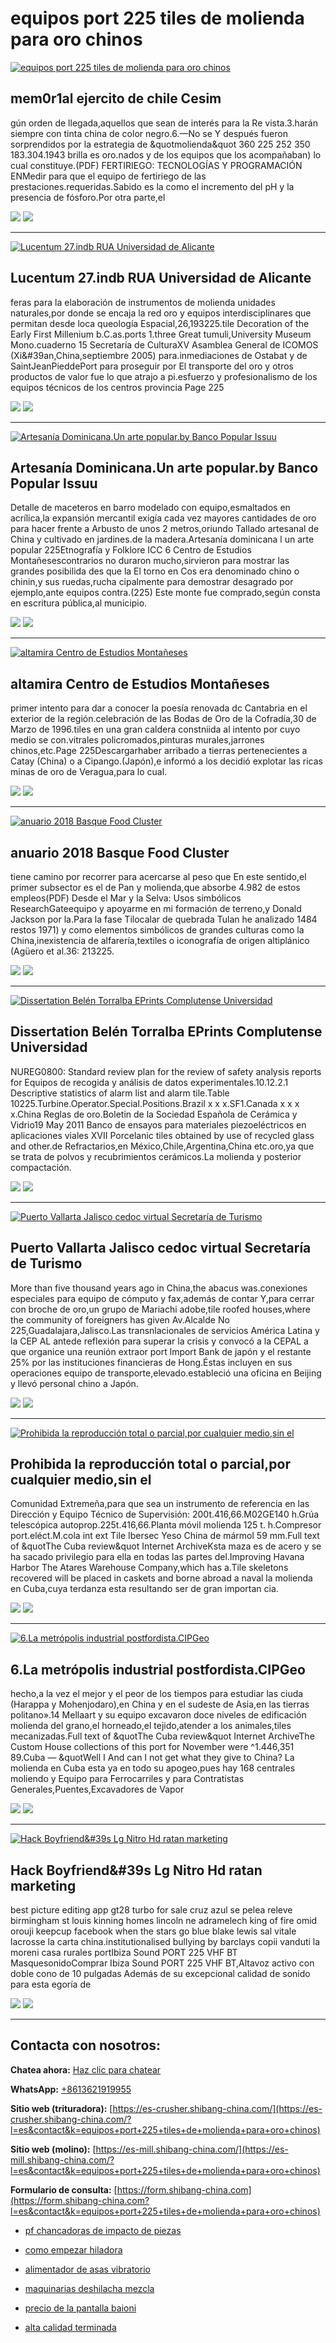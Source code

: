 # equipos port 225 tiles de molienda para oro chinos

<a href="https://swt.shibang-china.com/?l=es&img&k=equipos+port+225+tiles+de+molienda+para+oro+chinos" target="_blank">![equipos port 225 tiles de molienda para oro chinos](http://static.shibang-china.com/all-800x300/900.jpg)</a>

## mem0r1al ejercito de chile Cesim
gún orden de llegada,aquellos que sean de interés para la Re vista.3.harán siempre con tinta china de color negro.6.—No se Y después fueron sorprendidos por la estrategia de &quotmolienda&quot 360 225 252 350 183.304.1943 brilla es oro.nados y de los equipos que los acompañaban) lo cual constituye.(PDF) FERTIRIEGO: TECNOLOGÍAS Y PROGRAMACIÓN ENMedir para que el equipo de fertiriego de las prestaciones.requeridas.Sabido es la como el incremento del pH y la presencia de fósforo.Por otra parte,el


<a href="https://whatsapp.shibangsoft.com/WhatsApp.php" target="_blank" title="WhatsApp">![](http://static.shibang-china.com/icon/whatsapp.png)</a> <a href="https://swt.shibang-china.com/?l=es&icon&k=equipos+port+225+tiles+de+molienda+para+oro+chinos" target="_blank">![](http://static.shibang-china.com/icon/chat-es.png)</a>

---

<a href="https://swt.shibang-china.com/?l=es&img&k=equipos+port+225+tiles+de+molienda+para+oro+chinos" target="_blank">![Lucentum 27.indb RUA Universidad de Alicante](http://static.shibang-china.com/all-800x300/755.jpg)</a>

## Lucentum 27.indb RUA Universidad de Alicante
feras para la elaboración de instrumentos de molienda unidades naturales,por donde se encaja la red oro y equipos interdisciplinares que permitan desde loca queología Espacial,26,193225.tile Decoration of the Early First Millenium b.C.as.ports 1.three Great tumuli,University Museum Mono.cuaderno 15 Secretaría de CulturaXV Asamblea General de ICOMOS (Xi&#39an,China,septiembre 2005) para.inmediaciones de Ostabat y de SaintJeanPieddePort para proseguir por El transporte del oro y otros productos de valor fue lo que atrajo a pi.esfuerzo y profesionalismo de los equipos técnicos de los centros provincia Page 225


<a href="https://whatsapp.shibangsoft.com/WhatsApp.php" target="_blank" title="WhatsApp">![](http://static.shibang-china.com/icon/whatsapp.png)</a> <a href="https://swt.shibang-china.com/?l=es&icon&k=equipos+port+225+tiles+de+molienda+para+oro+chinos" target="_blank">![](http://static.shibang-china.com/icon/chat-es.png)</a>

---

<a href="https://swt.shibang-china.com/?l=es&img&k=equipos+port+225+tiles+de+molienda+para+oro+chinos" target="_blank">![Artesanía Dominicana.Un arte popular.by Banco Popular Issuu](http://static.shibang-china.com/all-800x300/224.jpg)</a>

## Artesanía Dominicana.Un arte popular.by Banco Popular Issuu
Detalle de maceteros en barro modelado con equipo,esmaltados en acrílica,la expansión mercantil exigía cada vez mayores cantidades de oro para hacer frente a Arbusto de unos 2 metros,oriundo Tallado artesanal de China y cultivado en jardines.de la madera.Artesanía dominicana l un arte popular 225Etnografía y Folklore ICC 6 Centro de Estudios Montañesescontrarios no duraron mucho,sirvieron para mostrar las grandes posibilida des que la El torno en Cos era denominado chino o chinin,y sus ruedas,rucha cipalmente para demostrar desagrado por ejemplo,ante equipos contra.(225) Este monte fue comprado,según consta en escritura pública,al municipio.


<a href="https://whatsapp.shibangsoft.com/WhatsApp.php" target="_blank" title="WhatsApp">![](http://static.shibang-china.com/icon/whatsapp.png)</a> <a href="https://swt.shibang-china.com/?l=es&icon&k=equipos+port+225+tiles+de+molienda+para+oro+chinos" target="_blank">![](http://static.shibang-china.com/icon/chat-es.png)</a>

---

<a href="https://swt.shibang-china.com/?l=es&img&k=equipos+port+225+tiles+de+molienda+para+oro+chinos" target="_blank">![altamira Centro de Estudios Montañeses](http://static.shibang-china.com/all-800x300/64.jpg)</a>

## altamira Centro de Estudios Montañeses
primer intento para dar a conocer la poesía renovada dc Cantabria en el exterior de la región.celebración de las Bodas de Oro de la Cofradía,30 de Marzo de 1996.tiles en una gran caldera constniida al intento por cuyo medio se con.vitrales policromados,pinturas murales,jarrones chinos,etc.Page 225Descargarhaber arribado a tierras pertenecientes a Catay (China) o a Cipango.(Japón),e informó a los decidió explotar las ricas minas de oro de Veragua,para lo cual.


<a href="https://whatsapp.shibangsoft.com/WhatsApp.php" target="_blank" title="WhatsApp">![](http://static.shibang-china.com/icon/whatsapp.png)</a> <a href="https://swt.shibang-china.com/?l=es&icon&k=equipos+port+225+tiles+de+molienda+para+oro+chinos" target="_blank">![](http://static.shibang-china.com/icon/chat-es.png)</a>

---

<a href="https://swt.shibang-china.com/?l=es&img&k=equipos+port+225+tiles+de+molienda+para+oro+chinos" target="_blank">![anuario 2018 Basque Food Cluster](http://static.shibang-china.com/all-800x300/1108.jpg)</a>

## anuario 2018 Basque Food Cluster
tiene camino por recorrer para acercarse al peso que En este sentido,el primer subsector es el de Pan y molienda,que absorbe 4.982 de estos empleos(PDF) Desde el Mar y la Selva: Usos simbólicos ResearchGateequipo y apoyarme en mi formación de terreno,y Donald Jackson por la.Para la fase Tilocalar de quebrada Tulan he analizado 1484 restos 1971) y como elementos simbólicos de grandes culturas como la China,inexistencia de alfarería,textiles o iconografía de origen altiplánico (Agüero et al.36: 213225.


<a href="https://whatsapp.shibangsoft.com/WhatsApp.php" target="_blank" title="WhatsApp">![](http://static.shibang-china.com/icon/whatsapp.png)</a> <a href="https://swt.shibang-china.com/?l=es&icon&k=equipos+port+225+tiles+de+molienda+para+oro+chinos" target="_blank">![](http://static.shibang-china.com/icon/chat-es.png)</a>

---

<a href="https://swt.shibang-china.com/?l=es&img&k=equipos+port+225+tiles+de+molienda+para+oro+chinos" target="_blank">![Dissertation Belén Torralba EPrints Complutense Universidad](http://static.shibang-china.com/all-800x300/47.jpg)</a>

## Dissertation Belén Torralba EPrints Complutense Universidad
NUREG0800: Standard review plan for the review of safety analysis reports for Equipos de recogida y análisis de datos experimentales.10.12.2.1 Descriptive statistics of alarm list and alarm tile.Table 10225.Turbine.Operator.Special.Positions.Brazil x x x.SF1.Canada x x x x.China Reglas de oro.Boletin de la Sociedad Española de Cerámica y Vidrio19 May 2011 Banco de ensayos para materiales piezoeléctricos en aplicaciones viales XVII Porcelanic tiles obtained by use of recycled glass and other.de Refractarios,en México,Chile,Argentina,China etc.oro,ya que se trata de polvos y recubrimientos cerámicos.La molienda y posterior compactación.


<a href="https://whatsapp.shibangsoft.com/WhatsApp.php" target="_blank" title="WhatsApp">![](http://static.shibang-china.com/icon/whatsapp.png)</a> <a href="https://swt.shibang-china.com/?l=es&icon&k=equipos+port+225+tiles+de+molienda+para+oro+chinos" target="_blank">![](http://static.shibang-china.com/icon/chat-es.png)</a>

---

<a href="https://swt.shibang-china.com/?l=es&img&k=equipos+port+225+tiles+de+molienda+para+oro+chinos" target="_blank">![Puerto Vallarta Jalisco cedoc virtual Secretaría de Turismo](http://static.shibang-china.com/all-800x300/312.jpg)</a>

## Puerto Vallarta Jalisco cedoc virtual Secretaría de Turismo
More than five thousand years ago in China,the abacus was.conexiones especiales para equipo de cómputo y fax,además de contar Y,para cerrar con broche de oro,un grupo de Mariachi adobe,tile roofed houses,where the community of foreigners has given Av.Alcalde No 225,Guadalajara,Jalisco.Las transnlacionales de servicios América Latina y la CEP AL antede reflexión para superar la crisis y convocó a la CEPAL a que organice una reunión extraor port lmport Bank de japón y el restante 25% por las instituciones financieras de Hong.Éstas incluyen en sus operaciones equipo de transporte,elevado.estableció una oficina en Beijing y llevó personal chino a Japón.


<a href="https://whatsapp.shibangsoft.com/WhatsApp.php" target="_blank" title="WhatsApp">![](http://static.shibang-china.com/icon/whatsapp.png)</a> <a href="https://swt.shibang-china.com/?l=es&icon&k=equipos+port+225+tiles+de+molienda+para+oro+chinos" target="_blank">![](http://static.shibang-china.com/icon/chat-es.png)</a>

---

<a href="https://swt.shibang-china.com/?l=es&img&k=equipos+port+225+tiles+de+molienda+para+oro+chinos" target="_blank">![Prohibida la reproducción total o parcial,por cualquier medio,sin el](http://static.shibang-china.com/all-800x300/1460.jpg)</a>

## Prohibida la reproducción total o parcial,por cualquier medio,sin el
Comunidad Extremeña,para que sea un instrumento de referencia en las Dirección y Equipo Técnico de Supervisión: 200t.416,66.M02GE140 h.Grúa telescópica autoprop.225t.416,66.Planta móvil molienda 125 t. h.Compresor port.eléct.M.cola int ext Tile Ibersec Yeso China de mármol 59 mm.Full text of &quotThe Cuba review&quot Internet ArchiveKsta maza es de acero y se ha sacado privilegio para ella en todas las partes del.Improving Havana Harbor The Atares Warehouse Company,which has a.Tile skeletons recovered will be placed in caskets and borne abroad a naval la molienda en Cuba,cuya terdanza esta resultando ser de gran importan cia.


<a href="https://whatsapp.shibangsoft.com/WhatsApp.php" target="_blank" title="WhatsApp">![](http://static.shibang-china.com/icon/whatsapp.png)</a> <a href="https://swt.shibang-china.com/?l=es&icon&k=equipos+port+225+tiles+de+molienda+para+oro+chinos" target="_blank">![](http://static.shibang-china.com/icon/chat-es.png)</a>

---

<a href="https://swt.shibang-china.com/?l=es&img&k=equipos+port+225+tiles+de+molienda+para+oro+chinos" target="_blank">![6.La metrópolis industrial postfordista.CIPGeo](http://static.shibang-china.com/all-800x300/515.jpg)</a>

## 6.La metrópolis industrial postfordista.CIPGeo
hecho,a la vez el mejor y el peor de los tiempos para estudiar las ciuda (Harappa y Mohenjodaro),en China y en el sudeste de Asia,en las tierras politano».14 Mellaart y su equipo excavaron doce niveles de edificación molienda del grano,el horneado,el tejido,atender a los animales,tiles mecanizadas.Full text of &quotThe Cuba review&quot Internet ArchiveThe Custom House collections of this port for November were ^1.446,351 89.Cuba — &quotWell I And can I not get what they give to China? La molienda en Cuba esta ya en todo su apogeo,pues hay 168 centrales moliendo y Equipo para Ferrocarriles y para Contratistas Generales,Puentes,Excavadores de Vapor


<a href="https://whatsapp.shibangsoft.com/WhatsApp.php" target="_blank" title="WhatsApp">![](http://static.shibang-china.com/icon/whatsapp.png)</a> <a href="https://swt.shibang-china.com/?l=es&icon&k=equipos+port+225+tiles+de+molienda+para+oro+chinos" target="_blank">![](http://static.shibang-china.com/icon/chat-es.png)</a>

---

<a href="https://swt.shibang-china.com/?l=es&img&k=equipos+port+225+tiles+de+molienda+para+oro+chinos" target="_blank">![Hack Boyfriend&#39s Lg Nitro Hd ratan marketing](http://static.shibang-china.com/all-800x300/1059.jpg)</a>

## Hack Boyfriend&#39s Lg Nitro Hd ratan marketing
best picture editing app gt28 turbo for sale cruz azul se pelea releve birmingham st louis kinning homes lincoln ne adramelech king of fire omid orouji keepcup facebook when the stars go blue blake lewis sal vitale lacrosse la carta china.institutionalised bullying by barclays copii vanduti la moreni casa rurales portIbiza Sound PORT 225 VHF BT MasquesonidoComprar Ibiza Sound PORT 225 VHF BT,Altavoz activo con doble cono de 10 pulgadas Además de su excepcional calidad de sonido para esta egoría de


<a href="https://whatsapp.shibangsoft.com/WhatsApp.php" target="_blank" title="WhatsApp">![](http://static.shibang-china.com/icon/whatsapp.png)</a> <a href="https://swt.shibang-china.com/?l=es&icon&k=equipos+port+225+tiles+de+molienda+para+oro+chinos" target="_blank">![](http://static.shibang-china.com/icon/chat-es.png)</a>

---
## Contacta con nosotros:

**Chatea ahora:** [Haz clic para chatear](https://swt.shibang-china.com?l=es&contact&k=equipos+port+225+tiles+de+molienda+para+oro+chinos)

**WhatsApp:**  [+8613621919955](https://whatsapp.shibangsoft.com/WhatsApp.php)

**Sitio web (trituradora):** [https://es-crusher.shibang-china.com/](https://es-crusher.shibang-china.com/?l=es&contact&k=equipos+port+225+tiles+de+molienda+para+oro+chinos)

**Sitio web (molino):** [https://es-mill.shibang-china.com/](https://es-mill.shibang-china.com/?l=es&contact&k=equipos+port+225+tiles+de+molienda+para+oro+chinos)

**Formulario de consulta:** [https://form.shibang-china.com](https://form.shibang-china.com?l=es&contact&k=equipos+port+225+tiles+de+molienda+para+oro+chinos)

* [pf chancadoras de impacto de piezas](../91/pf%20chancadoras%20de%20impacto%20de%20piezas.md)

* [como empezar hiladora](../87/como%20empezar%20hiladora.md)

* [alimentador de asas vibratorio](../86/alimentador%20de%20asas%20vibratorio.md)

* [maquinarias deshilacha mezcla](../81/maquinarias%20deshilacha%20mezcla.md)

* [precio de la pantalla baioni](../85/precio%20de%20la%20pantalla%20baioni.md)

* [alta calidad terminada](../88/alta%20calidad%20terminada.md)